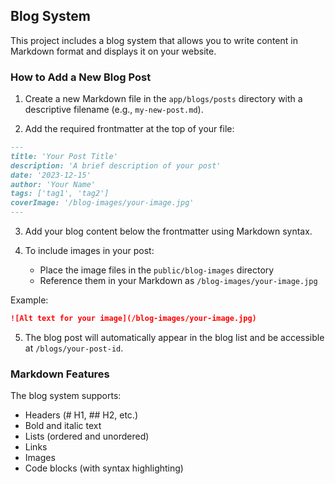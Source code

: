 ## Blog System

This project includes a blog system that allows you to write content in Markdown format and displays it on your website.

### How to Add a New Blog Post

1. Create a new Markdown file in the `app/blogs/posts` directory with a descriptive filename (e.g., `my-new-post.md`).

2. Add the required frontmatter at the top of your file:

```md
---
title: 'Your Post Title'
description: 'A brief description of your post'
date: '2023-12-15'
author: 'Your Name'
tags: ['tag1', 'tag2']
coverImage: '/blog-images/your-image.jpg'
---
```

3. Add your blog content below the frontmatter using Markdown syntax.

4. To include images in your post:
   - Place the image files in the `public/blog-images` directory
   - Reference them in your Markdown as `/blog-images/your-image.jpg`

Example:
```md
![Alt text for your image](/blog-images/your-image.jpg)
```

5. The blog post will automatically appear in the blog list and be accessible at `/blogs/your-post-id`.

### Markdown Features

The blog system supports:
- Headers (# H1, ## H2, etc.)
- Bold and italic text
- Lists (ordered and unordered)
- Links
- Images
- Code blocks (with syntax highlighting)

